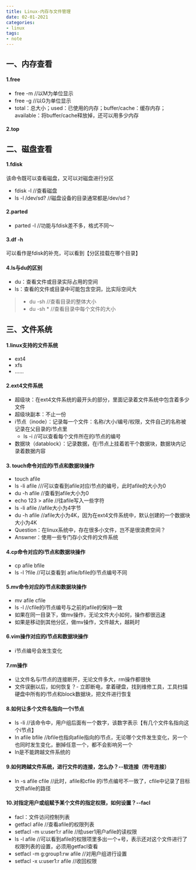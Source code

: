 ```yaml
---
title: Linux-内存与文件管理
date: 02-01-2021
categories: 
- linux
tags: 
- note
---
```


## 一、内存查看

#### 1.free
- free -m //以M为单位显示
- free -g //以G为单位显示
- total：总大小；used：已使用的内存；buffer/cache：缓存内存；available：将buffer/cache释放掉，还可以用多少内存

#### 2.top

## 二、磁盘查看

#### 1.fdisk
该命令既可以查看磁盘，又可以对磁盘进行分区
- fdisk -l //查看磁盘
- ls -l /dev/sd?  //磁盘设备的目录通常都是/dev/sd？

#### 2.parted
- parted -l //功能与fdisk差不多，格式不同～

#### 3.df -h
可以看作是fdisk的补充，可以看到【分区挂载在哪个目录】

#### 4.ls与du的区别
- du：查看文件或目录实际占用的空间
- ls：查看的文件或目录中可能包含空洞，比实际空间大
> - du -sh //查看目录的整体大小
> - du -sh * //查看目录中每个文件的大小

## 三、文件系统

#### 1.linux支持的文件系统
- ext4
- xfs
- ......

#### 2.ext4文件系统
- 超级块：在ext4文件系统的最开头的部分，里面记录着文件系统中包含着多少文件
- 超级块副本：不止一份
- i节点（inode）：记录每一个文件：名称/大小/编号/权限，文件自己的名称被记录在父目录的i节点里
	- ls -i //可以查看每个文件所在的i节点的编号
- 数据块（datablock）：记录数据，在i节点上挂着若干个数据块，数据块内记录着数据内容

#### 3. touch命令对应的i节点和数据块操作
- touch afile
- ls -li afile ///可以查看到afile对应i节点的编号，此时afile的大小为0
- du -h afile //查看到afile大小为0
- echo 123 > afile //往afile写入一些字符
- ls -li afile //afile大小为4字节
- du -h afile //afile大小为4K，因为在ext4文件系统中，默认创建的一个数据块大小为4K
- Question：在linux系统中，存在很多小文件，岂不是很浪费空间？
- Answner：使用一些专门存小文件的文件系统

#### 4.cp命令对应的i节点和数据块操作
- cp afile bfile
- ls -l  ?file //可以查看到 afile/bfile的i节点编号不同

#### 5.mv命令对应的i节点和数据块操作
- mv afile cfile
- ls -l //cfile的i节点编号与之前的afile的保持一致
- 如果在同一目录下，做mv操作，无论文件大小如何，操作都很迅速
- 如果是移动到其他分区，做mv操作，文件越大，越耗时

#### 6.vim操作对应的i节点和数据块操作
- i节点编号会发生变化

#### 7.rm操作
- 让文件名与i节点的连接断开，无论文件多大，rm操作都很快
- 文件误删以后，如何恢复？- 立即断电，拿着硬盘，找到维修工具，工具扫描硬盘中所有的i节点和block数据块，把文件进行恢复

#### 8.如何让多个文件名指向一个i节点
- ls -li //该命令中，用户组后面有一个数字，该数字表示【有几个文件名指向这个i节点】
- ln afile bfile //bfile也指向afile指向的i节点，无论哪个文件发生变化，另一个也同时发生变化，删掉任意一个，都不会影响另一个
- ln是不能跨越文件系统的

#### 9.如何跨越文件系统，进行文件的连接，怎么办？--软连接（符号连接）
- ln -s afile cfile //此时，afile和cfile 的i节点编号不一致了，cfile中记录了目标文件afile的路径

#### 10.对指定用户或组赋予某个文件的指定权限，如何设置？--facl
- facl：文件访问控制列表
- getfacl afile //查看afile的权限列表
- setfacl -m u:user1:r afile //给user1用户afile的读权限
- ls -l afile //可以看到afile的权限项里多出一个+号，表示还对这个文件进行了权限列表的设置，必须用getfacl查看
- setfacl -m g:group1:rw afile //对用户组进行设置
- setfacl -x u:user1:r afile //收回权限


